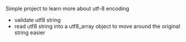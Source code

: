 Simple project to learn more about utf-8 encoding

- validate utf8 string
- read utf8 string into a utf8_array object to move around the original string easier

